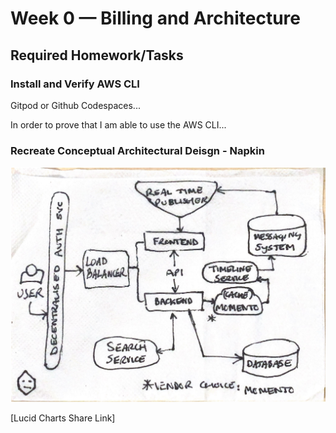 
# Week 0 — Billing and Architecture

## Required Homework/Tasks

### Install and Verify AWS CLI 

 Gitpod or Github Codespaces...

In order to prove that I am able to use the AWS CLI...


### Recreate Conceptual Architectural Deisgn - Napkin

![Cruddur Conceptual Design](assets/conceptual-napkin-architecture-recreation-diagram.png)

[Lucid Charts Share Link]

